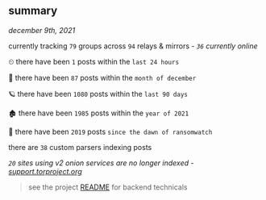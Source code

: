 
## summary
_december 9th, 2021_

currently tracking `79` groups across `94` relays & mirrors - _`36` currently online_

⏲ there have been `1` posts within the `last 24 hours`

🦈 there have been `87` posts within the `month of december`

🪐 there have been `1080` posts within the `last 90 days`

🏚 there have been `1985` posts within the `year of 2021`

🦕 there have been `2019` posts `since the dawn of ransomwatch`

there are `38` custom parsers indexing posts

_`20` sites using v2 onion services are no longer indexed - [support.torproject.org](https://support.torproject.org/onionservices/v2-deprecation/)_

> see the project [README](https://github.com/thetanz/ransomwatch#ransomwatch--) for backend technicals
